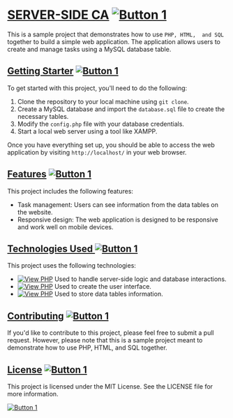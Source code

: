 # <a href="#" class="button">SERVER-SIDE CA</a> [![Button 1](https://img.shields.io/badge/%22SERVER-SIDE%22-blue.svg)](https://example.com/button1 "Tooltip Text")



This is a sample project that demonstrates how to use `PHP, HTML, 
and SQL` together to build a simple web application. 
The application allows users to create and manage tasks using a 
MySQL database table.

## <a href="#" class="button big">Getting Starter</a>  [![Button 1](https://img.shields.io/badge/%22Getting-Starter%22-blue.svg)](https://example.com/button1 "Tooltip Text")

To get started with this project, you'll need to do the following:

1. Clone the repository to your local machine using `git clone`.
2. Create a MySQL database and import the `database.sql` file to 
create the necessary tables.
3. Modify the `config.php` file with your database credentials.
4. Start a local web server using a tool like XAMPP.

Once you have everything set up, you should be able to 
access the web application by visiting `http://localhost/` 
in your web browser.

## <a href="#" class="button big">Features</a> [![Button 1](https://img.shields.io/badge/%22Features-Featurres%22-blue.svg)](https://example.com/button1 "Tooltip Text")

This project includes the following features:

- Task management: Users can see information from the data 
tables on the website.
- Responsive design: The web application is designed to be 
responsive and work well on mobile devices.

## <a href="#" class="button big">Technologies Used </a> [![Button 1](https://img.shields.io/badge/%22Technologies-Used%22-blue.svg)](https://example.com/button1 "Tooltip Text")

This project uses the following technologies:



- [![View PHP](https://img.shields.io/badge/PHP:-blue.svg)]() Used to handle server-side logic and database interactions.
- [![View PHP](https://img.shields.io/badge/HTML/CSS:-blue.svg)]() Used to create the user interface.
- [![View PHP](https://img.shields.io/badge/MySQL:-blue.svg)]() Used to store data tables information.

## <a href="#" class="button big">Contributing</a> [![Button 1](https://img.shields.io/badge/%22Contributing-Contributing%22-blue.svg)](https://example.com/button1 "Tooltip Text")

If you'd like to contribute to this project, please feel 
free to submit a pull request. 
However, please note that this is a sample project 
meant to demonstrate how to use PHP, HTML, and SQL together.

## <a href="#" class="button big">License</a> [![Button 1](https://img.shields.io/badge/%22License-License%22-blue.svg)](https://example.com/button1 "Tooltip Text")

This project is licensed under the MIT License. 
See the LICENSE file for more information.


[![Button 1](https://img.shields.io/badge/Abielinsky-Abielinsky%20-blue.svg)](https://example.com/button1 "Tooltip Text")